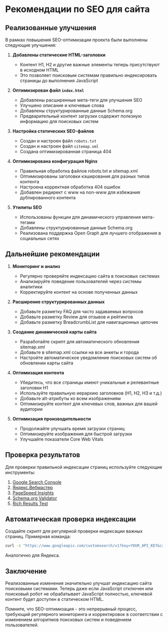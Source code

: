 # Рекомендации по SEO для сайта

## Реализованные улучшения

В рамках повышения SEO-оптимизации проекта были выполнены следующие улучшения:

1. **Добавлены статические HTML-заголовки**
   - Контент H1, H2 и другие важные элементы теперь присутствуют в исходном HTML
   - Это позволяет поисковым системам правильно индексировать страницы до выполнения JavaScript

2. **Оптимизирован файл `index.html`**
   - Добавлены расширенные мета-теги для улучшения SEO
   - Улучшено описание и ключевые слова
   - Добавлены структурированные данные Schema.org
   - Предварительный контент загрузки содержит полезную информацию для поисковых систем

3. **Настройка статических SEO-файлов**
   - Создан и настроен файл `robots.txt`
   - Создан и настроен файл `sitemap.xml`
   - Создана оптимизированная страница 404

4. **Оптимизирована конфигурация Nginx**
   - Правильная обработка файлов robots.txt и sitemap.xml
   - Оптимизированы заголовки кэширования для разных типов контента
   - Настроена корректная обработка 404 ошибок
   - Добавлен редирект с www на non-www для избежания дублированного контента

5. **Утилиты SEO**
   - Использованы функции для динамического управления мета-тегами
   - Добавлены структурированные данные Schema.org
   - Реализована поддержка Open Graph для лучшего отображения в социальных сетях

## Дальнейшие рекомендации

1. **Мониторинг и анализ**
   - Регулярно проверяйте индексацию сайта в поисковых системах
   - Анализируйте поведение пользователей через системы аналитики 
   - Корректируйте контент на основе полученных данных

2. **Расширение структурированных данных**
   - Добавьте разметку FAQ для часто задаваемых вопросов
   - Добавьте разметку Review для отзывов и рейтингов
   - Добавьте разметку BreadcrumbList для навигационных цепочек

3. **Создание динамической карты сайта**
   - Разработайте скрипт для автоматического обновления sitemap.xml
   - Добавьте в sitemap.xml ссылки на все анкеты и города
   - Настройте автоматическое уведомление поисковых систем об обновлении карты сайта

4. **Оптимизация контента**
   - Убедитесь, что все страницы имеют уникальные и релевантные заголовки H1
   - Используйте правильную иерархию заголовков (H1, H2, H3 и т.д.)
   - Добавьте alt-атрибуты ко всем изображениям
   - Оптимизируйте контент для ключевых слов, важных для вашей аудитории

5. **Оптимизация производительности**
   - Продолжайте улучшать время загрузки страниц
   - Оптимизируйте изображения для быстрой загрузки
   - Улучшайте показатели Core Web Vitals

## Проверка результатов

Для проверки правильной индексации страниц используйте следующие инструменты:

1. [Google Search Console](https://search.google.com/search-console)
2. [Яндекс.Вебмастер](https://webmaster.yandex.ru)
3. [PageSpeed Insights](https://pagespeed.web.dev/)
4. [Schema.org Validator](https://validator.schema.org/)
5. [Rich Results Test](https://search.google.com/test/rich-results)

## Автоматическая проверка индексации

Создайте скрипт для регулярной проверки индексации важных страниц. Примерная команда:

```bash
curl -s "https://www.googleapis.com/customsearch/v1?key=YOUR_API_KEY&cx=YOUR_SEARCH_ENGINE_ID&q=site:escort-bar.live" | jq '.searchInformation.totalResults'
```

Аналогично для Яндекса.

## Заключение

Реализованные изменения значительно улучшат индексацию сайта поисковыми системами. Теперь даже если JavaScript отключен или поисковый робот не обрабатывает JavaScript полностью, ключевой контент будет доступен в статическом HTML.

Помните, что SEO-оптимизация - это непрерывный процесс, требующий регулярного мониторинга и корректировок в соответствии с изменением алгоритмов поисковых систем и поведением пользователей. 